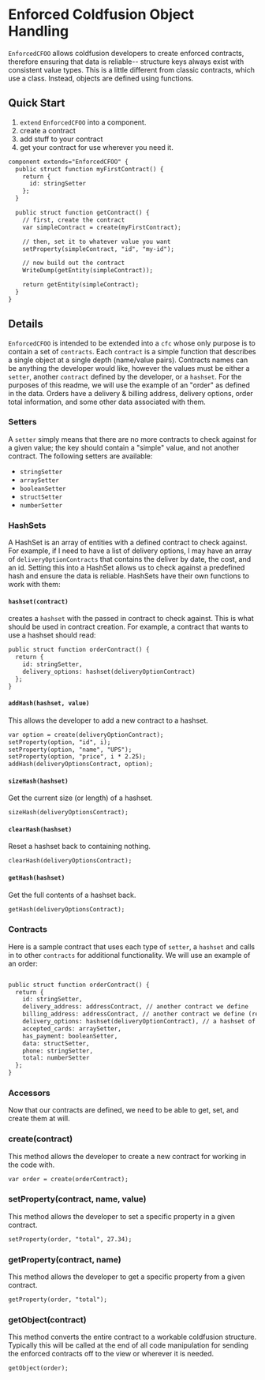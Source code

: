 # Enforced Coldfusion Object Handling

`EnforcedCFOO` allows coldfusion developers to create enforced contracts, therefore ensuring that data is reliable-- structure keys always exist with consistent value types. This is a little different from classic contracts, which use a class. Instead, objects are defined using functions.

## Quick Start

1. `extend` `EnforcedCFOO` into a component.
2. create a contract
3. add stuff to your contract
4. get your contract for use wherever you need it.

```cfc
component extends="EnforcedCFOO" {
  public struct function myFirstContract() {
    return {
      id: stringSetter
    };
  }

  public struct function getContract() {
    // first, create the contract
    var simpleContract = create(myFirstContract);

    // then, set it to whatever value you want
    setProperty(simpleContract, "id", "my-id");

    // now build out the contract
    WriteDump(getEntity(simpleContract));

    return getEntity(simpleContract);
  }
}
```

## Details
`EnforcedCFOO` is intended to be extended into a `cfc` whose only purpose is to contain a set of `contracts`. Each `contract` is a simple function that describes a single object at a single depth (name/value pairs). Contracts names can be anything the developer would like, however the values must be either a `setter`, another `contract` defined by the developer, or a `hashset`. For the purposes of this readme, we will use the example of an "order" as defined in the data. Orders have a delivery & billing address, delivery options, order total information, and some other data associated with them.

### Setters
A `setter` simply means that there are no more contracts to check against for a given value; the key should contain a "simple" value, and not another contract. The following setters are available:
* `stringSetter`
* `arraySetter`
* `booleanSetter`
* `structSetter`
* `numberSetter`

### HashSets
A HashSet is an array of entities with a defined contract to check against. For example, if I need to have a list of delivery options, I may have an array of `deliveryOptionContracts` that contains the deliver by date, the cost, and an id. Setting this into a HashSet allows us to check against a predefined hash and ensure the data is reliable. HashSets have their own functions to work with them:

#### `hashset(contract)`
creates a `hashset` with the passed in contract to check against. This is what should be used in contract creation. For example, a contract that wants to use a hashset should read:

```cfc
public struct function orderContract() {
  return {
    id: stringSetter,
    delivery_options: hashset(deliveryOptionContract)
  };
}

```

#### `addHash(hashset, value)`
This allows the developer to add a new contract to a hashset.

```cfc
var option = create(deliveryOptionContract);
setProperty(option, "id", i);
setProperty(option, "name", "UPS");
setProperty(option, "price", i * 2.25);
addHash(deliveryOptionsContract, option);
```

#### `sizeHash(hashset)`
Get the current size (or length) of a hashset.
```cfc
sizeHash(deliveryOptionsContract);
```

#### `clearHash(hashset)`
Reset a hashset back to containing nothing.
```cfc
clearHash(deliveryOptionsContract);
```

#### `getHash(hashset)`
Get the full contents of a hashset back.
```cfc
getHash(deliveryOptionsContract);
```

### Contracts
Here is a sample contract that uses each type of `setter`, a `hashset` and calls in to other `contracts` for additional functionality. We will use an example of an order:

```cfc

public struct function orderContract() {
  return {
    id: stringSetter,
    delivery_address: addressContract, // another contract we define
    billing_address: addressContract, // another contract we define (reuseable)
    delivery_options: hashset(deliveryOptionContract), // a hashset of another contract we define
    accepted_cards: arraySetter,
    has_payment: booleanSetter,
    data: structSetter,
    phone: stringSetter,
    total: numberSetter
  };
}

```

### Accessors
Now that our contracts are defined, we need to be able to get, set, and create them at will.

### create(contract)
This method allows the developer to create a new contract for working in the code with.

```cfc
var order = create(orderContract);
```

### setProperty(contract, name, value)
This method allows the developer to set a specific property in a given contract.

```cfc
setProperty(order, "total", 27.34);
```

### getProperty(contract, name)
This method allows the developer to get a specific property from a given contract.

```cfc
getProperty(order, "total");
```

### getObject(contract)
This method converts the entire contract to a workable coldfusion structure. Typically this will be called at the end of all code manipulation for sending the enforced contracts off to the view or wherever it is needed.

```cfc
getObject(order);
```
